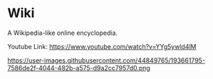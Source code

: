 # Wiki
A Wikipedia-like online encyclopedia.

Youtube Link: https://www.youtube.com/watch?v=YYg5ywld4lM


https://user-images.githubusercontent.com/44849765/193661795-7586de2f-4044-482b-a575-d9a2cc7957d0.png
